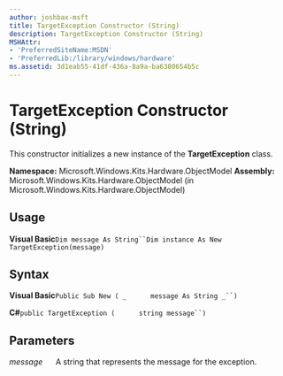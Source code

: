 ```yaml
---
author: joshbax-msft
title: TargetException Constructor (String)
description: TargetException Constructor (String)
MSHAttr:
- 'PreferredSiteName:MSDN'
- 'PreferredLib:/library/windows/hardware'
ms.assetid: 3d1eab55-41df-436a-8a9a-ba6380654b5c
---
```


# TargetException Constructor (String)


This constructor initializes a new instance of the **TargetException** class.

**Namespace:** Microsoft.Windows.Kits.Hardware.ObjectModel **Assembly:** Microsoft.Windows.Kits.Hardware.ObjectModel (in Microsoft.Windows.Kits.Hardware.ObjectModel)

## Usage


**Visual Basic**`Dim message As String``Dim instance As New TargetException(message)`

## Syntax


**Visual Basic**`Public Sub New ( _`           `message As String _``)`

**C#**`public TargetException (`           `string message``)`

## Parameters


*message*      A string that represents the message for the exception.

 

 






